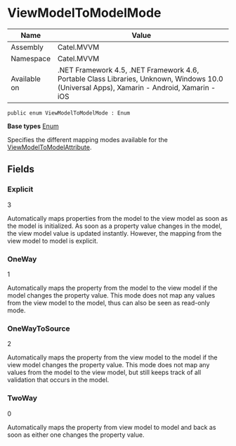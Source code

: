 

# ViewModelToModelMode

Name|Value
---|---
Assembly|Catel.MVVM
Namespace|Catel.MVVM
Available on|.NET Framework 4.5, .NET Framework 4.6, Portable Class Libraries, Unknown, Windows 10.0 (Universal Apps), Xamarin - Android, Xamarin - iOS

```
public enum ViewModelToModelMode : Enum
```

**Base types**
[Enum]()


Specifies the different mapping modes available for the [ViewModelToModelAttribute](#).



## Fields

### Explicit
3

Automatically maps properties from the model to the view model as soon as the model is initialized. As soon as a property value changes in the model, the view model value is updated instantly. However, the mapping from the view model to model is explicit.



### OneWay
1

Automatically maps the property from the model to the view model if the model changes the property value. This mode does not map any values from the view model to the model, thus can also be seen as read-only mode.



### OneWayToSource
2

Automatically maps the property from the view model to the model if the view model changes the property value. This mode does not map any values from the model to the view model, but still keeps track of all validation that occurs in the model.



### TwoWay
0

Automatically maps the property from view model to model and back as soon as either one changes the property value.



